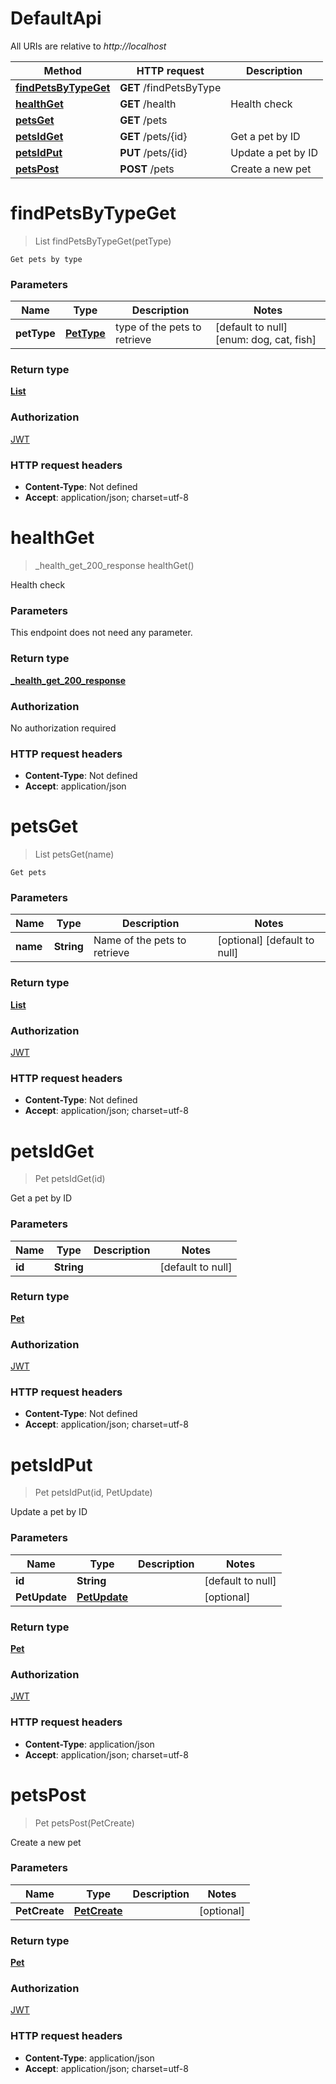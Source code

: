 # DefaultApi

All URIs are relative to _http://localhost_

| Method                                                   | HTTP request            | Description        |
| -------------------------------------------------------- | ----------------------- | ------------------ |
| [**findPetsByTypeGet**](DefaultApi.md#findPetsByTypeGet) | **GET** /findPetsByType |                    |
| [**healthGet**](DefaultApi.md#healthGet)                 | **GET** /health         | Health check       |
| [**petsGet**](DefaultApi.md#petsGet)                     | **GET** /pets           |                    |
| [**petsIdGet**](DefaultApi.md#petsIdGet)                 | **GET** /pets/{id}      | Get a pet by ID    |
| [**petsIdPut**](DefaultApi.md#petsIdPut)                 | **PUT** /pets/{id}      | Update a pet by ID |
| [**petsPost**](DefaultApi.md#petsPost)                   | **POST** /pets          | Create a new pet   |

<a name="findPetsByTypeGet"></a>

# **findPetsByTypeGet**

> List findPetsByTypeGet(petType)

    Get pets by type

### Parameters

| Name        | Type                         | Description                  | Notes                                    |
| ----------- | ---------------------------- | ---------------------------- | ---------------------------------------- |
| **petType** | [**PetType**](../Models/.md) | type of the pets to retrieve | [default to null] [enum: dog, cat, fish] |

### Return type

[**List**](../Models/Pet.md)

### Authorization

[JWT](../README.md#JWT)

### HTTP request headers

- **Content-Type**: Not defined
- **Accept**: application/json; charset=utf-8

<a name="healthGet"></a>

# **healthGet**

> \_health_get_200_response healthGet()

Health check

### Parameters

This endpoint does not need any parameter.

### Return type

[**\_health_get_200_response**](../Models/_health_get_200_response.md)

### Authorization

No authorization required

### HTTP request headers

- **Content-Type**: Not defined
- **Accept**: application/json

<a name="petsGet"></a>

# **petsGet**

> List petsGet(name)

    Get pets

### Parameters

| Name     | Type       | Description                  | Notes                        |
| -------- | ---------- | ---------------------------- | ---------------------------- |
| **name** | **String** | Name of the pets to retrieve | [optional] [default to null] |

### Return type

[**List**](../Models/Pet.md)

### Authorization

[JWT](../README.md#JWT)

### HTTP request headers

- **Content-Type**: Not defined
- **Accept**: application/json; charset=utf-8

<a name="petsIdGet"></a>

# **petsIdGet**

> Pet petsIdGet(id)

Get a pet by ID

### Parameters

| Name   | Type       | Description | Notes             |
| ------ | ---------- | ----------- | ----------------- |
| **id** | **String** |             | [default to null] |

### Return type

[**Pet**](../Models/Pet.md)

### Authorization

[JWT](../README.md#JWT)

### HTTP request headers

- **Content-Type**: Not defined
- **Accept**: application/json; charset=utf-8

<a name="petsIdPut"></a>

# **petsIdPut**

> Pet petsIdPut(id, PetUpdate)

Update a pet by ID

### Parameters

| Name          | Type                                    | Description | Notes             |
| ------------- | --------------------------------------- | ----------- | ----------------- |
| **id**        | **String**                              |             | [default to null] |
| **PetUpdate** | [**PetUpdate**](../Models/PetUpdate.md) |             | [optional]        |

### Return type

[**Pet**](../Models/Pet.md)

### Authorization

[JWT](../README.md#JWT)

### HTTP request headers

- **Content-Type**: application/json
- **Accept**: application/json; charset=utf-8

<a name="petsPost"></a>

# **petsPost**

> Pet petsPost(PetCreate)

Create a new pet

### Parameters

| Name          | Type                                    | Description | Notes      |
| ------------- | --------------------------------------- | ----------- | ---------- |
| **PetCreate** | [**PetCreate**](../Models/PetCreate.md) |             | [optional] |

### Return type

[**Pet**](../Models/Pet.md)

### Authorization

[JWT](../README.md#JWT)

### HTTP request headers

- **Content-Type**: application/json
- **Accept**: application/json; charset=utf-8
